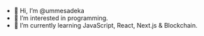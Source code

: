 - 👋 Hi, I’m @ummesadeka
- 👀 I’m interested in programming.
- 🌱 I’m currently learning JavaScript, React, Next.js & Blockchain.


<!---
ummesadeka/ummesadeka is a ✨ special ✨ repository because its `README.md` (this file) appears on your GitHub profile.
You can click the Preview link to take a look at your changes.
--->

